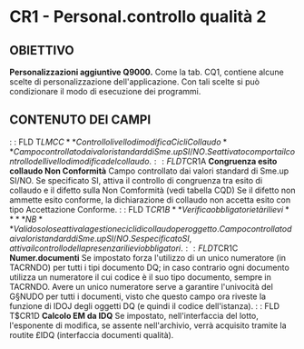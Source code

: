# CR1 - Personal.controllo qualità 2
## OBIETTIVO
__Personalizzazioni aggiuntive Q9000.__
Come la tab. CQ1, contiene alcune scelte di personalizzazione dell'applicazione. Con tali scelte si può condizionare il modo di esecuzione dei programmi.
## CONTENUTO DEI CAMPI
 :  : FLD T$LMCC **Controllo livello di modifica Cicli Collaudo**
Campo controllato dai valori standard di Sme.up SI/NO.
Se attivato comporta il controllo del livello di modifica del collaudo.
 :  : FLD T$CR1A **Congruenza esito collaudo Non Conformità**
Campo controllato dai valori standard di Sme.up SI/NO.
Se specificato SI, attiva il controllo di congruenza tra esito di collaudo e il difetto sulla Non Comformità (vedi tabella CQD)
Se il difetto non ammette esito conforme, la dichiarazione di collaudo non accetta esito con tipo Accettazione Conforme.
 :  : FLD T$CR1B **Verifica obbligatorietà rilievi**
**NB** Valido solo se attiva la gestione cicli di collaudo per oggetto.
Campo controllato dai valori standard di Sme.up SI/NO.
Se specificato SI, attiva il controllo della presenza rilievi obbligatori.
 :  : FLD T$CR1C **Numer.documenti**
Se impostato forza l'utilizzo di un unico numeratore (in TACRNDO) per tutti i tipi documento DQ; in caso contrario ogni documento utilizza un numeratore il cui codice è il suo tipo documento, sempre in TACRNDO.
Avere un unico numeratore serve a garantire l'univocità del G§NUDO per tutti i documenti, visto che questo campo ora riveste la funzione di IDOJ degli oggetti DQ (e quindi il codice dell'istanza).
 :  : FLD T$CR1D **Calcolo EM da IDQ**
Se impostato, nell'interfaccia del lotto, l'esponente di modifica, se assente nell'archivio, verrà acquisito tramite la routite £IDQ (interfaccia documenti qualità).
